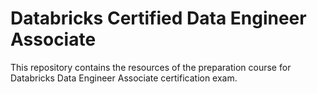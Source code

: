 # Databricks Certified Data Engineer Associate

This repository contains the resources of the preparation course for Databricks Data Engineer Associate certification exam. 
